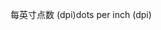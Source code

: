 <span data-ttu-id="5a43e-101">每英寸点数 (dpi)</span><span class="sxs-lookup"><span data-stu-id="5a43e-101">dots per inch (dpi)</span></span>
